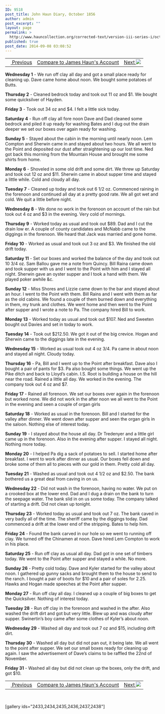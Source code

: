 ```yaml
---
ID: 9518
post_title: John Haun Diary, October 1856
author: admin
post_excerpt: ""
layout: page
permalink: >
  http://www.hauncollection.org/corrected-text/version-iii-series-i/october-1856-2/
published: true
post_date: 2014-09-08 03:08:52
---
```

<table style="width: 100%;">
<tbody>
<tr>
<td><a title="September 1856" href="http://www.hauncollection.org/version-3/version-iii-series-i/september-1856-2/"><img src="https://lh3.googleusercontent.com/-EFJpxxNiPNw/VqgtWBCZrMI/AAAAAAAAAFU/WfY4lPFWWkg/s800-Ic42/Soeb-Plain-Arrows-8-10px.png" alt="" width="10" height="10" /> Previous</a></td>
<td style="text-align: center;"><a title="James Haun October 1856" href="http://www.hauncollection.org/version-3/version-iii-series-i/october-1856/">Compare to James Haun's Account</a></td>
<td style="text-align: right;"><a title="November 1856" href="http://www.hauncollection.org/version-3/version-iii-series-i/november-1856/">Next <img src="https://lh3.googleusercontent.com/-67k0cYlpXHw/VqgtWKz1MXI/AAAAAAAAAFU/k9PW_Piyurk/s800-Ic42/Soeb-Plain-Arrows-5-10px.png" /></a></td>
</tr>
</tbody>
</table>
<strong>Wednesday 1</strong> - We run off clay all day and got a small place ready for cleaning up. Dave came home about noon. We bought some potatoes of Butts.

<strong>Thursday 2</strong> - Cleaned bedrock today and took out 11 oz and $1. We bought some quicksilver of Hayden.

<strong>Friday 3</strong> - Took out 34 oz and $4. I felt a little sick today.

<strong>Saturday 4</strong> - Run off clay all fore noon Dave and Dad cleaned some bedrock and piled it up ready for washing Bates and I dug out the drain deeper we set our boxes over again ready for washing.

<strong>Sunday 5</strong> - Stayed about the cabin in the morning until nearly noon. Lem Compton and Sherwin came in and stayed about two hours. We all went to the Point and deposited our dust after straightening up our lost time. Ned got back this morning from the Mountain House and brought me some shirts from home.

<strong>Monday 6</strong> - Shoveled in some old drift and some dirt. We threw up Saturday and took out 12 oz and $11. Sherwin came in about supper time and stayed a little while. Cold and cloudy all day.

<strong>Tuesday 7</strong> - Cleaned up today and took out 6 1/2 oz. Commenced raining in the forenoon and continued all day at a pretty good rate. We all got wet and cold. We quit a little before night.

<strong>Wednesday 8</strong> - We done no work in the forenoon on account of the rain but took out 4 oz and $3 in the evening. Very cold of mornings.

<strong>Thursday 9</strong> - Worked today as usual and took out $89. Dad and I cut the drain low
er. A couple of county candidates and McNabb came to the diggings in the forenoon. We heard that Jack was married and gone home.

<strong>Friday 10</strong> - Worked as usual and took out 3 oz and $3. We finished the old drift today.

<strong>Saturday 11</strong> - Set our boxes and worked the balance of the day and took out 10 3/4 oz. Sam Ballou gave me a note from Quincy. Bill Raina came down and took supper with us and I went to the Point with him and I stayed all night. Sherwin gave an oyster supper and I took a hand with them. We played poker awhile &amp;c.

<strong>Sunday 12</strong> - Miss Shores and Lizzie came down to the bar and stayed about an hour. I went to the Point with them. Bill Rains and I went with them as far as the old cabins. We found a couple of them burned down and everything in them, my trunk and clothes. We went home and then went to the Point after supper and I wrote a note to Pa. The company hired Bill to work.

<strong>Monday 13</strong> - Worked today as usual and took out $107. Ned and Sweeten bought out Davies and set in today to work.

<strong>Tuesday 14</strong> - Took out $212.50. We got it out of the big crevice. Hogan and Sherwin came to the diggings late in the evening.

<strong>Wednesday 15</strong> - Worked as usual took out 4 oz 3/4. Pa came in about noon and stayed all night. Cloudy today.

<strong>Thursday 16</strong> - Pa, Bill and I went up to the Point after breakfast. Dave also I bought a pair of pants for $3. Pa also bought some things. We went up the Pike ditch and back to Lloyd’s cabin. I.S. Root is building a house on the hill near the road. Rained a little all day. We worked in the evening. The company took out 4 oz and $7.

<strong>Friday 17</strong> - Rained all forenoon. We set our boxes over again in the forenoon but worked none. We did not work in the after noon we all went to the Point in the evening and seen a couple of organ girls

<strong>Saturday 18</strong> - Worked as usual in the forenoon. Bill and I started for the valley after dinner. We went down after supper and seen the organ girls in the saloon. Nothing else of interest today.

<strong>Sunday 19</strong> - I stayed about the house all day. Dr Tredenyer and a little girl came up in the forenoon. Also in the evening after supper. I stayed all night. Nothing more today.

<strong>Monday 20</strong> - I helped Pa dig a sack of potatoes to sell. I started home after breakfast. I went to work after dinner as usual. Our boxes fell down and broke some of them all to pieces with our gold in them. Pretty cold all day.

<strong>Tuesday 21</strong> - Washed as usual and took out 4 1/2 oz and $2.50. The bank bothered us a great deal from caving in on us.

<strong>Wednesday 22</strong> - Did not wash in the forenoon, having no water. We put on a crooked box at the lower end. Dad and I dug a drain on the bank to turn the seepage water. The bank slid in on us some today. The company talked of starting a drift. Did not clean up tonight.

<strong>Thursday 23</strong> - Worked today as usual and took out 7 oz. The bank caved in very badly all of the time. The sheriff came by the diggings today. Dad commenced a drift at the lower end of the stripping. Bates to help him.

<strong>Friday 24</strong> - Found the bank carved in our hole so we went to running off clay. We turned off the Chinamen at noon. Dave hired Lem Compton to work in his place.

<strong>Saturday 25</strong> - Run off clay as usual all day. Dad got in one set of timbers today. We went to the Point after supper and stayed a while. No more.

<strong>Sunday 26</strong> - Pretty cold today. Dave and Kyler started for the valley about noon. I gathered up gunny sacks and brought them to the house to send to the ranch. I bought a pair of boots for $10 and a pair of soles for 2.25. Hawks and Hogan made speeches at the Point after supper.

<strong>Monday 27</strong> - Run off clay all day. I cleaned up a couple of big boxes to get the Quicksilver. Nothing of interest today.

<strong>Tuesday 28</strong> - Run off clay in the forenoon and washed in the after. Also washed the drift dirt and got but very little. Blew up and was cloudy after supper. Swinertin’s boy came after some clothes of Kyler’s about noon.

<strong>Wednesday 29</strong> - Washed all day and took out 7 oz and $15, including drift dirt.

<strong>Thursday 30</strong> - Washed all day but did not pan out, it being late. We all went to the point after supper. We set our small boxes ready for cleaning up again. I saw the advertisement of Dave’s claims to be raffled the 22nd of November.

<strong>Friday 31</strong> - Washed all day but did not clean up the boxes, only the drift, and got $10.
<table style="width: 100%;">
<tbody>
<tr>
<td><a title="September 1856" href="http://www.hauncollection.org/version-3/version-iii-series-i/september-1856-2/"><img src="https://lh3.googleusercontent.com/-EFJpxxNiPNw/VqgtWBCZrMI/AAAAAAAAAFU/WfY4lPFWWkg/s800-Ic42/Soeb-Plain-Arrows-8-10px.png" alt="" width="10" height="10" /> Previous</a></td>
<td style="text-align: center;"><a title="James Haun October 1856" href="http://www.hauncollection.org/version-3/version-iii-series-i/october-1856/">Compare to James Haun's Account</a></td>
<td style="text-align: right;"><a title="November 1856" href="http://www.hauncollection.org/version-3/version-iii-series-i/november-1856/">Next <img src="https://lh3.googleusercontent.com/-67k0cYlpXHw/VqgtWKz1MXI/AAAAAAAAAFU/k9PW_Piyurk/s800-Ic42/Soeb-Plain-Arrows-5-10px.png" /></a></td>
</tr>
</tbody>
</table>
&nbsp;

[gallery ids="2433,2434,2435,2436,2437,2438"]